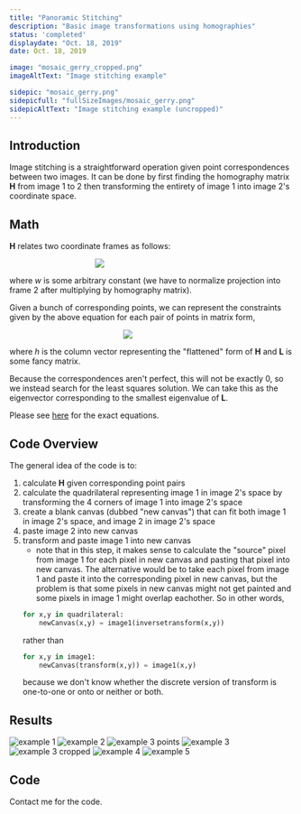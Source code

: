 ```yaml
---
title: "Panoramic Stitching"
description: "Basic image transformations using homographies"
status: 'completed'
displaydate: "Oct. 18, 2019"
date: Oct. 18, 2019

image: "mosaic_gerry_cropped.png"
imageAltText: "Image stitching example"

sidepic: "mosaic_gerry.png"
sidepicfull: "fullSizeImages/mosaic_gerry.png"
sidepicAltText: "Image stitching example (uncropped)"
---
```


## Introduction
Image stitching is a straightforward operation given point correspondences between two images.  It can be done by first finding the homography matrix **H** from image 1 to 2 then transforming the entirety of image 1 into image 2's coordinate space.

## Math
**H** relates two coordinate frames as follows:

<img src="eq1.png" style="margin:auto;max-width:200px;display:block;"/>

where _w_ is some arbitrary constant (we have to normalize projection into frame 2 after multiplying by homography matrix).

Given a bunch of corresponding points, we can represent the constraints given by the above equation for each pair of points in matrix form,

<img src="eq2.png" style="margin:auto;max-width:100px;display:block;"/>

where _h_ is the column vector representing the "flattened" form of **H** and __L__ is some fancy matrix.

Because the correspondences aren't perfect, this will not be exactly 0, so we instead search for the least squares solution.  We can take this as the eigenvector corresponding to the smallest eigenvalue of **L**.

Please see [here](https://filebox.ece.vt.edu/~F15ECE5554ECE4984/resources/Homography.pdf) for the exact equations.

## Code Overview
The general idea of the code is to:
1. calculate **H** given corresponding point pairs
2. calculate the quadrilateral representing image 1 in image 2's space by transforming the 4 corners of image 1 into image 2's space
3. create a blank canvas (dubbed "new canvas") that can fit both image 1 in image 2's space, and image 2 in image 2's space
4. paste image 2 into new canvas
5. transform and paste image 1 into new canvas
    * note that in this step, it makes sense to calculate the "source" pixel from image 1 for each pixel in new canvas and pasting that pixel into new canvas.  The alternative would be to take each pixel from image 1 and paste it into the corresponding pixel in new canvas, but the problem is that some pixels in new canvas might not get painted and some pixels in image 1 might overlap eachother.  So in other words,  
    ```python
    for x,y in quadrilateral:
        newCanvas(x,y) = image1(inversetransform(x,y))
    ```  
    rather than  
    ```python
    for x,y in image1:
        newCanvas(transform(x,y)) = image1(x,y)
    ```  
    because we don't know whether the discrete version of transform is one-to-one or onto or neither or both.

## Results
![example 1](fullSizeImages/output_crop.png)
![example 2](fullSizeImages/output_wdc.png)
![example 3 points](fullSizeImages/vizH_gerry.png)
![example 3](fullSizeImages/output_gerry.png)
![example 3 cropped](fullSizeImages/mosaic_gerry_cropped.png)
![example 4](fullSizeImages/frame_laptop2.png)
![example 5](fullSizeImages/frame_keyboard2.png)

## Code
Contact me for the code.